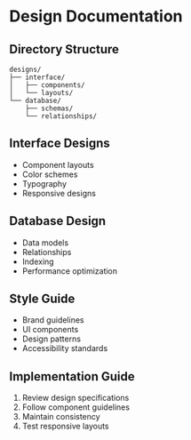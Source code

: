 # Design Documentation

## Directory Structure
```
designs/
├── interface/
│   ├── components/
│   └── layouts/
└── database/
    ├── schemas/
    └── relationships/
```

## Interface Designs
- Component layouts
- Color schemes
- Typography
- Responsive designs

## Database Design
- Data models
- Relationships
- Indexing
- Performance optimization

## Style Guide
- Brand guidelines
- UI components
- Design patterns
- Accessibility standards

## Implementation Guide
1. Review design specifications
2. Follow component guidelines
3. Maintain consistency
4. Test responsive layouts